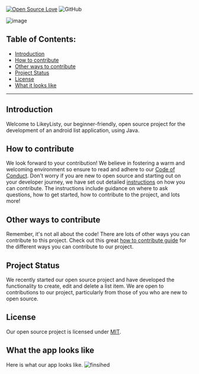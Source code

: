 

[![Open Source Love](https://badges.frapsoft.com/os/v2/open-source.svg?v=103)](https://github.com/ellerbrock/open-source-badges/)
![GitHub](https://img.shields.io/github/license/SharonGreally/LikeyListy?color=blueviolet)

![image](https://user-images.githubusercontent.com/45499705/110234056-5ebc1e80-7f20-11eb-8f09-94cf8fe157ae.png)

## Table of Contents:

- [Introduction](#introduction)
- [How to contribute](#how-to-contribute)
- [Other ways to contribute](#other-ways-to-contribute)
- [Project Status](#project-status)
- [License](#license)
- [What it looks like](#what-it-looks-like)

---

## Introduction

Welcome to LikeyListy, our beginner-friendly, open source project for the development of an android list application, using Java.

## How to contribute

We look forward to your contribution! We believe in fostering a warm and welcoming environment so ensure to read and adhere to our [Code of Conduct](https://github.com/SharonGreally/LikeyListy/blob/main/CODE_OF_CONDUCT.md). Don't worry if you are new to open source and starting out on your developer journey, we have set out detailed [instructions](https://github.com/SharonGreally/LikeyListy/blob/main/CONTRIBUTING.md) on how you can contribute. The instructions include guidance on where to ask questions, how to get started, how to contribute to the project, and lots more! 

## Other ways to contribute

Remember, it's not all about the code! There are lots of other ways you can contribute to this project. Check out this great [how to contribute guide](https://opensource.guide/how-to-contribute/#what-it-means-to-contribute) for the different ways you can contribute to our project.

## Project Status

We recently started our open source project and have developed the functionality to create, edit and delete a list item. We are open to contributions to our project, particularly from those of you who are new to open source.

## License

Our open source project is licensed under [MIT](https://github.com/SharonGreally/LikeyListy/blob/main/LICENSE.md).

## What the app looks like

Here is what our app looks like.
![finsihed](https://user-images.githubusercontent.com/48395721/114854156-6e126f80-9ddc-11eb-89c6-c115232396cb.PNG)

